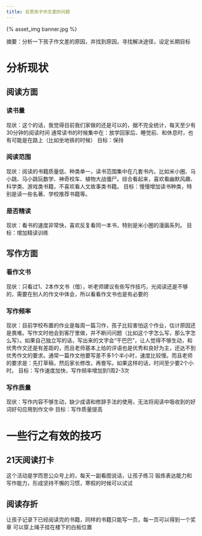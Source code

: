 ```yaml
---
title: 反思孩子作文差的问题
---
```

{% asset_img banner.jpg %}

摘要：分析一下孩子作文差的原因，并找到原因，寻找解决途径，设定长期目标


<!-- more -->

# 分析现状

## 阅读方面

### 读书量
现状：这个的话，我觉得目前我们家做的还是可以的，据不完全统计，每天至少有30分钟的阅读时间
通常读书的时候集中在：放学回家后、睡觉前、和休息时，也有可能是在路上（比如坐地铁的时候）
目标：保持

### 阅读范围
现状：阅读的书籍质量低、种类单一，读书范围集中在几套书内，比如米小圈、马小跳、马小跳玩数学、神奇校车、植物大战僵尸。综合看起来，喜欢看幽默风趣、科学类、游戏类书籍，不喜欢看人文故事类书籍。
目标：慢慢增加读书种类，特别是读一些名著、学校推荐书籍等。

### 是否精读
现状：看书的速度非常快，喜欢反复看同一本书，特别是米小圈的漫画系列。
目标：增加精读训练

## 写作方面

### 看作文书
现状：只看过1、2本作文书（借），听老师建议有些写作技巧，光阅读还是不够的，需要在别人的作文中体会，所以看看作文书也是有必要的

### 写作频率
现状：目前学校布置的作业是每周一篇习作，孩子比较害怕这个作业，估计原因还是畏难。写作文时他会到客厅里做，并不断问问题（比如这个字怎么写，那么字怎么写）。如果自己独立写的话，写出来的文字会“干巴巴”，让人觉得不够生动，和优秀作文还是有差距的，而且老师基本上给的评语也是优秀和良好为主，还达不到优秀作文的要求。通常一篇作文他要写差不多1个半小时，速度比较慢。而且老师的要求是：先打草稿，然后家长修改，再誊写。如果这样的话，时间至少要2个小时。
目标：写作速度加快，写作频率增加到1周2-3次

### 写作质量
现状：写作内容不够生动，缺少成语和修辞手法的使用，无法将阅读中吸收到的好词好句应用到作文中
目标：写作质量提高


# 一些行之有效的技巧

## 21天阅读打卡
这个活动是学而思公众号上的，每天一副看图说话，让孩子练习
锻炼表达能力和写作能力，形成坚持不懈的习惯，寒假的时候可以试试

## 阅读存折
让孩子记录下已经阅读完的书籍，同样的书籍只能写一页，每一页可以得到一个奖章
可以穿上绳子挂在楼下的白板位置







